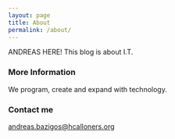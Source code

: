 ```yaml
---
layout: page
title: About
permalink: /about/
---
```

ANDREAS HERE! This blog is about I.T.

### More Information

We program, create and expand with technology.

### Contact me 

[andreas.bazigos@hcalloners.org](mailto:jack.morgan2@challoners.org) 

